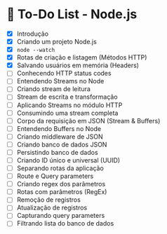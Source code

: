# 📌 To-Do List - Node.js

- [x] Introdução  
- [x] Criando um projeto Node.js  
- [x] `node --watch`  
- [x] Rotas de criação e listagem (Métodos HTTP)  
- [x] Salvando usuários em memória (Headers)  
- [ ] Conhecendo HTTP status codes  
- [ ] Entendendo Streams no Node  
- [ ] Criando stream de leitura  
- [ ] Stream de escrita e transformação  
- [ ] Aplicando Streams no módulo HTTP  
- [ ] Consumindo uma stream completa  
- [ ] Corpo da requisição em JSON (Stream & Buffers)  
- [ ] Entendendo Buffers no Node  
- [ ] Criando middleware de JSON  
- [ ] Criando banco de dados JSON  
- [ ] Persistindo banco de dados  
- [ ] Criando ID único e universal (UUID)  
- [ ] Separando rotas da aplicação  
- [ ] Route e Query parameters  
- [ ] Criando regex dos parâmetros  
- [ ] Rotas com parâmetros (RegEx)  
- [ ] Remoção de registros  
- [ ] Atualização de registros  
- [ ] Capturando query parameters  
- [ ] Filtrando lista do banco de dados  
